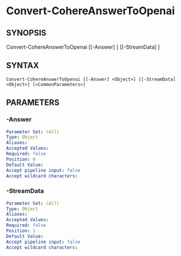 ﻿---
external help file: powershai-help.xml
schema: 2.0.0
powershai: true
---

# Convert-CohereAnswerToOpenai

## SYNOPSIS <!--!= @#Synop !-->

Convert-CohereAnswerToOpenai [[-Answer] <Object>] [[-StreamData] <Object>]


## SYNTAX <!--!= @#Syntax !-->

```
Convert-CohereAnswerToOpenai [[-Answer] <Object>] [[-StreamData] <Object>] [<CommonParameters>]
```

## PARAMETERS <!--!= @#Params !-->

### -Answer

```yml
Parameter Set: (All)
Type: Object
Aliases: 
Accepted Values: 
Required: false
Position: 0
Default Value: 
Accept pipeline input: false
Accept wildcard characters: 
```

### -StreamData

```yml
Parameter Set: (All)
Type: Object
Aliases: 
Accepted Values: 
Required: false
Position: 1
Default Value: 
Accept pipeline input: false
Accept wildcard characters: 
```